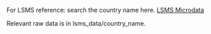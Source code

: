 
For LSMS reference: search the country name here.
[LSMS Microdata](http://microdata.worldbank.org/index.php/catalog/lsms)

Relevant raw data is in lsms_data/country_name.
